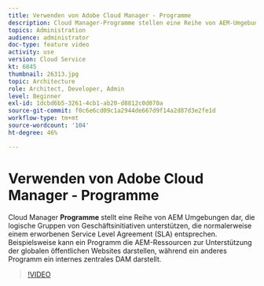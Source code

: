 ```yaml
---
title: Verwenden von Adobe Cloud Manager - Programme
description: Cloud Manager-Programme stellen eine Reihe von AEM-Umgebungen dar, die logische Gruppen von Geschäftsinitiativen unterstützen. Diese entsprechen normalerweise einem erworbenen Service Level Agreement (SLA). Beispielsweise kann ein Programm die AEM-Ressourcen zur Unterstützung der globalen öffentlichen Websites darstellen, während ein anderes Programm ein internes zentrales DAM darstellt.
topics: Administration
audience: administrator
doc-type: feature video
activity: use
version: Cloud Service
kt: 6845
thumbnail: 26313.jpg
topic: Architecture
role: Architect, Developer, Admin
level: Beginner
exl-id: 1dcbd6b5-3261-4cb1-ab20-d8812c0d070a
source-git-commit: f0c6e6cd09c1a2944de667d9f14a2d87d3e2fe1d
workflow-type: tm+mt
source-wordcount: '104'
ht-degree: 46%

---
```


# Verwenden von Adobe Cloud Manager - Programme

Cloud Manager **Programme** stellt eine Reihe von AEM Umgebungen dar, die logische Gruppen von Geschäftsinitiativen unterstützen, die normalerweise einem erworbenen Service Level Agreement (SLA) entsprechen. Beispielsweise kann ein Programm die AEM-Ressourcen zur Unterstützung der globalen öffentlichen Websites darstellen, während ein anderes Programm ein internes zentrales DAM darstellt.

>[!VIDEO](https://video.tv.adobe.com/v/26313/?quality=12&learn=on&hidetitle=true)
